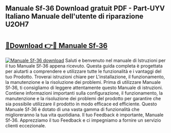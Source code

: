 ## Manuale Sf-36 Download gratuit PDF - Part-UYV Italiano Manuale dell'utente di riparazione U2OH7

# <h2><a href="http://dfah7hj.blite.top/?on=Manuale+Sf-36">🔗Download 👉🔴 Manuale Sf-36</a></h2>

[![Manuale Sf-36 download](https://i.imgur.com/lujVjoI.png)](http://dfah7hj.blite.top/?on=Manuale+Sf-36)
Saluti e benvenuto nel manuale di Istruzioni per il tuo Manuale Sf-36 appena ricevuto. Questa guida completa è progettata per aiutarti a comprendere e utilizzare tutte le funzionalità e i vantaggi del tuo Prodotto. Troverai istruzioni chiare per L'installazione, il funzionamento, la manutenzione e la risoluzione dei problemi. Prima di utilizzare Manuale Sf-36, ti consigliamo di leggere attentamente questo Manuale di istruzioni. Contiene informazioni importanti sulla configurazione, il funzionamento, la manutenzione e la risoluzione dei problemi del prodotto per garantire che sia possibile utilizzare il prodotto in modo efficace ed efficiente. Questo Manuale Sf-36 è dotato di una vasta gamma di funzionalità che miglioreranno la tua vita quotidiana. Il tuo Feedback è importante, Manuale Sf-36. Apprezziamo il tuo Feedback e ci impegniamo a fornire un servizio clienti eccezionale.
